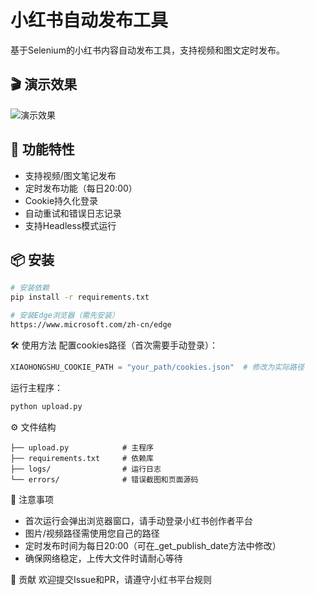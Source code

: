 # 小红书自动发布工具

基于Selenium的小红书内容自动发布工具，支持视频和图文定时发布。

## 🎬 演示效果
![演示效果](./docs/xhs_example.gif)

## 🚀 功能特性
- 支持视频/图文笔记发布
- 定时发布功能（每日20:00）
- Cookie持久化登录
- 自动重试和错误日志记录
- 支持Headless模式运行

## 📦 安装
```bash
# 安装依赖
pip install -r requirements.txt

# 安装Edge浏览器（需先安装）
https://www.microsoft.com/zh-cn/edge
```

🛠️ 使用方法
配置cookies路径（首次需要手动登录）：
```python
XIAOHONGSHU_COOKIE_PATH = "your_path/cookies.json"  # 修改为实际路径
```
运行主程序：

```python
python upload.py
```
⚙️ 文件结构

```plainText
├── upload.py            # 主程序
├── requirements.txt     # 依赖库
├── logs/                # 运行日志
└── errors/              # 错误截图和页面源码
```

📌 注意事项
- 首次运行会弹出浏览器窗口，请手动登录小红书创作者平台
- 图片/视频路径需使用您自己的路径
- 定时发布时间为每日20:00（可在_get_publish_date方法中修改）
- 确保网络稳定，上传大文件时请耐心等待

🤝 贡献
欢迎提交Issue和PR，请遵守小红书平台规则

